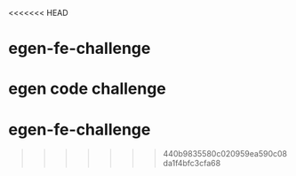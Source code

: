 <<<<<<< HEAD
# egen-fe-challenge
egen code challenge
=======
# egen-fe-challenge
>>>>>>> 440b9835580c020959ea590c08da1f4bfc3cfa68
